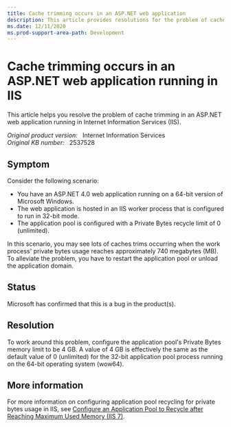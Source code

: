 ```yaml
---
title: Cache trimming occurs in an ASP.NET web application
description: This article provides resolutions for the problem of cache trimming in an ASP.NET web application running in IIS.
ms.date: 12/11/2020
ms.prod-support-area-path: Development
---
```

# Cache trimming occurs in an ASP.NET web application running in IIS

This article helps you resolve the problem of cache trimming in an ASP.NET web application running in Internet Information Services (IIS).

_Original product version:_ &nbsp; Internet Information Services  
_Original KB number:_ &nbsp; 2537528

## Symptom

Consider the following scenario:

- You have an ASP.NET 4.0 web application running on a 64-bit version of Microsoft Windows.
- The web application is hosted in an IIS worker process that is configured to run in 32-bit mode.
- The application pool is configured with a Private Bytes recycle limit of 0 (unlimited).

In this scenario, you may see lots of caches trims occurring when the work process' private bytes usage reaches approximately 740 megabytes (MB). To alleviate the problem, you have to restart the application pool or unload the application domain.

## Status

Microsoft has confirmed that this is a bug in the product(s).

## Resolution

To work around this problem, configure the application pool's Private Bytes memory limit to be 4 GB. A value of 4 GB is effectively the same as the default value of 0 (unlimited) for the 32-bit application pool process running on the 64-bit operating system (wow64).

## More information

For more information on configuring application pool recycling for private bytes usage in IIS, see [Configure an Application Pool to Recycle after Reaching Maximum Used Memory (IIS 7)](/previous-versions/windows/it-pro/windows-server-2008-R2-and-2008/cc725749(v=ws.10)).
